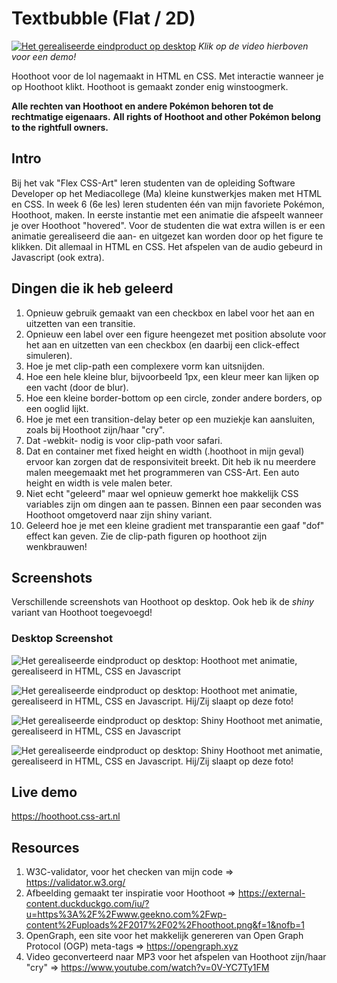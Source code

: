# Textbubble (Flat / 2D)
[![Het gerealiseerde eindproduct op desktop](https://hoothoot.css-art.nl/img/hoothoot.png)](https://hoothoot.css-art.nl/video/promo.mp4) 
<i>Klik op de video hierboven voor een demo!</i>

Hoothoot voor de lol nagemaakt in HTML en CSS. Met interactie wanneer je op Hoothoot klikt.  Hoothoot is gemaakt zonder enig winstoogmerk.

<b>Alle rechten van Hoothoot en andere Pokémon behoren tot de rechtmatige eigenaars.</b>
<b>All rights of Hoothoot and other Pokémon belong to the rightfull owners. </b>

## Intro
Bij het vak "Flex CSS-Art" leren studenten van de opleiding Software Developer op het Mediacollege (Ma) kleine kunstwerkjes maken met HTML en CSS. In week 6 (6e les) leren studenten één van mijn favoriete Pokémon, Hoothoot, maken. In eerste instantie met een animatie die afspeelt wanneer je over Hoothoot "hovered". Voor de studenten die wat extra willen is er een animatie gerealiseerd die aan- en uitgezet kan worden door op het figure te klikken. Dit allemaal in HTML en CSS. Het afspelen van de audio gebeurd in Javascript (ook extra).

## Dingen die ik heb geleerd
1. Opnieuw gebruik gemaakt van een checkbox en label voor het aan en uitzetten van een transitie. 
2. Opnieuw een label over een figure heengezet met position absolute voor het aan en uitzetten van een checkbox (en daarbij een click-effect simuleren).
3. Hoe je met clip-path een complexere vorm kan uitsnijden.
4. Hoe een hele kleine blur, bijvoorbeeld 1px, een kleur meer kan lijken op een vacht (door de blur).
5. Hoe een kleine border-bottom op een circle, zonder andere borders, op een ooglid lijkt.
6. Hoe je met een transition-delay beter op een muziekje kan aansluiten, zoals bij Hoothoot zijn/haar "cry".
7. Dat -webkit- nodig is voor clip-path voor safari.
8. Dat en container met fixed height en width (.hoothoot in mijn geval) ervoor kan zorgen dat de responsiviteit breekt. Dit heb ik nu meerdere malen meegemaakt met het programmeren van CSS-Art. Een auto height en width is vele malen beter. 
9. Niet echt "geleerd" maar wel opnieuw gemerkt hoe makkelijk CSS variables zijn om dingen aan te passen. Binnen een paar seconden was Hoothoot omgetoverd naar zijn shiny variant.
10. Geleerd hoe je met een kleine gradient met transparantie een gaaf "dof" effect kan geven. Zie de clip-path figuren op hoothoot zijn wenkbrauwen!

## Screenshots
Verschillende screenshots van Hoothoot op desktop. Ook heb ik de <i>shiny</i> variant van Hoothoot toegevoegd!

### Desktop Screenshot
![Het gerealiseerde eindproduct op desktop: Hoothoot met animatie, gerealiseerd in HTML, CSS en Javascript](https://hoothoot.css-art.nl/img/hoothoot.png "Hoothoot wakker")

![Het gerealiseerde eindproduct op desktop: Hoothoot met animatie, gerealiseerd in HTML, CSS en Javascript. Hij/Zij slaapt op deze foto!](https://hoothoot.css-art.nl/img/hoothoot--sleeping.png "Hoothoot slapend")

![Het gerealiseerde eindproduct op desktop: Shiny Hoothoot met animatie, gerealiseerd in HTML, CSS en Javascript](https://hoothoot.css-art.nl/img/hoothoot--shiny.png "Shiny Hoothoot wakker")

![Het gerealiseerde eindproduct op desktop: Shiny Hoothoot met animatie, gerealiseerd in HTML, CSS en Javascript. Hij/Zij slaapt op deze foto!](https://hoothoot.css-art.nl/img/hoothoot--shiny-sleeping.png "Shiny Hoothoot slapend")

## Live demo
https://hoothoot.css-art.nl

## Resources
1. W3C-validator, voor het checken van mijn code => https://validator.w3.org/
2. Afbeelding gemaakt ter inspiratie voor Hoothoot => https://external-content.duckduckgo.com/iu/?u=https%3A%2F%2Fwww.geekno.com%2Fwp-content%2Fuploads%2F2017%2F02%2Fhoothoot.png&f=1&nofb=1 
3. OpenGraph, een site voor het makkelijk genereren van Open Graph Protocol (OGP) meta-tags => https://opengraph.xyz
4. Video geconverteerd naar MP3 voor het afspelen van Hoothoot zijn/haar "cry" => https://www.youtube.com/watch?v=0V-YC7Ty1FM